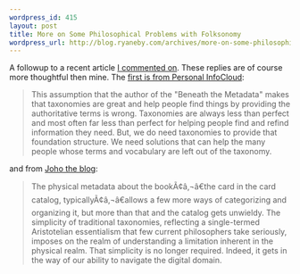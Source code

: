 ```yaml
--- 
wordpress_id: 415
layout: post
title: More on Some Philosophical Problems with Folksonomy
wordpress_url: http://blog.ryaneby.com/archives/more-on-some-philosophical-problems-with-folksonomy/
---
```

A followup to a recent article <a href="http://blog.ryaneby.com/archives/dlib-philosophical-problems-with-folksonomy/">I commented on</a>. These replies are of course more thoughtful then mine. The <a href="http://www.personalinfocloud.com/2006/11/beneath_the_met.html">first is from Personal InfoCloud</a>:

<blockquote>This assumption that the author of the "Beneath the Metadata" makes that taxonomies are great and help people find things by providing the authoritative terms is wrong. Taxonomies are always less than perfect and most often far less than perfect for helping people find and refind information they need. But, we do need taxonomies to provide that foundation structure.  We need solutions that can help the many people whose terms and vocabulary are left out of the taxonomy.</blockquote>

and from <a href="http://www.hyperorg.com/blogger/mtarchive/beneath_the_metadata_a_reply.html">Joho the blog</a>:

<blockquote>The physical metadata about the bookÃ¢â‚¬â€the card in the card catalog, typicallyÃ¢â‚¬â€allows a few more ways of categorizing and organizing it, but more than that and the catalog gets unwieldy. The simplicity of traditional taxonomies, reflecting a single-termed Aristotelian essentialism that few current philosophers take seriously, imposes on the realm of understanding a limitation inherent in the physical realm. That simplicity is no longer required. Indeed, it gets in the way of our ability to navigate the digital domain.</blockquote>
